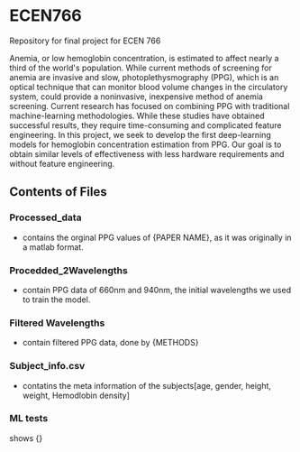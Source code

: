 # ECEN766

Repository for final project for ECEN 766

  Anemia, or low hemoglobin concentration, is estimated to affect nearly a third of the world's population. While current methods of screening for anemia are invasive and slow, photoplethysmography (PPG), which is an optical technique that can monitor blood volume changes in the circulatory system, could provide a noninvasive, inexpensive method of anemia screening. Current research has focused on combining PPG with traditional machine-learning methodologies. While these studies have obtained successful results, they require time-consuming and complicated feature engineering. In this project, we seek to develop the first deep-learning models for hemoglobin concentration estimation from PPG. Our goal is to obtain similar levels of effectiveness with less hardware requirements and without feature engineering.

## Contents of Files

### Processed_data 
- contains the orginal PPG values of {PAPER NAME}, as it was originally in a matlab format.     
    
### Procedded_2Wavelengths
- contain PPG data of 660nm and 940nm, the initial wavelengths we used to train the model. 

### Filtered Wavelengths 
- contain filtered PPG data, done by {METHODS}

### Subject_info.csv 
- contatins the meta information of the subjects[age, gender, height, weight, Hemodlobin density]

### ML tests
shows {} 
    
  
